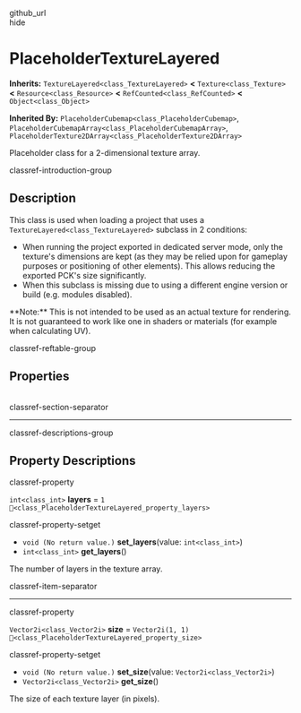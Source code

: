 github\_url  
hide

# PlaceholderTextureLayered

**Inherits:** `TextureLayered<class_TextureLayered>` **&lt;**
`Texture<class_Texture>` **&lt;** `Resource<class_Resource>` **&lt;**
`RefCounted<class_RefCounted>` **&lt;** `Object<class_Object>`

**Inherited By:** `PlaceholderCubemap<class_PlaceholderCubemap>`,
`PlaceholderCubemapArray<class_PlaceholderCubemapArray>`,
`PlaceholderTexture2DArray<class_PlaceholderTexture2DArray>`

Placeholder class for a 2-dimensional texture array.

classref-introduction-group

## Description

This class is used when loading a project that uses a
`TextureLayered<class_TextureLayered>` subclass in 2 conditions:

-   When running the project exported in dedicated server mode, only the
    texture's dimensions are kept (as they may be relied upon for
    gameplay purposes or positioning of other elements). This allows
    reducing the exported PCK's size significantly.
-   When this subclass is missing due to using a different engine
    version or build (e.g. modules disabled).

\*\*Note:\*\* This is not intended to be used as an actual texture for
rendering. It is not guaranteed to work like one in shaders or materials
(for example when calculating UV).

classref-reftable-group

## Properties

<table>
<tbody>
<tr>
</tr>
<tr>
</tr>
</tbody>
</table>

classref-section-separator

------------------------------------------------------------------------

classref-descriptions-group

## Property Descriptions

classref-property

`int<class_int>` **layers** = `1`
`🔗<class_PlaceholderTextureLayered_property_layers>`

classref-property-setget

-   `void (No return value.)` **set\_layers**(value: `int<class_int>`)
-   `int<class_int>` **get\_layers**()

The number of layers in the texture array.

classref-item-separator

------------------------------------------------------------------------

classref-property

`Vector2i<class_Vector2i>` **size** = `Vector2i(1, 1)`
`🔗<class_PlaceholderTextureLayered_property_size>`

classref-property-setget

-   `void (No return value.)` **set\_size**(value:
    `Vector2i<class_Vector2i>`)
-   `Vector2i<class_Vector2i>` **get\_size**()

The size of each texture layer (in pixels).
